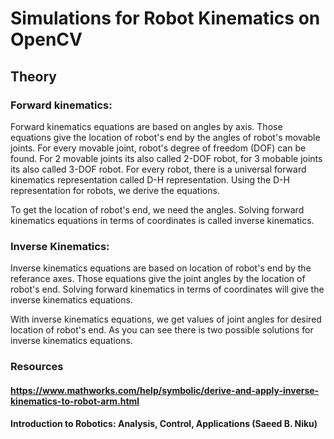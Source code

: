 
# Simulations for Robot Kinematics on OpenCV

## Theory


### Forward kinematics:



Forward kinematics equations are based on angles by axis. Those equations give the location of robot's end by the angles of robot's movable joints. For every movable joint, robot's degree of freedom (DOF) can be found. For 2 movable joints its also called 2-DOF robot, for 3 mobable joints its also called 3-DOF robot. For every robot, there is a universal forward kinematics representation called D-H representation. Using the D-H representation for robots, we derive the equations.<br> 

To get the location of robot's end, we need the angles. Solving forward kinematics equations in terms of coordinates is called inverse kinematics.

### Inverse Kinematics:

Inverse kinematics equations are based on location of robot's end by the referance axes. Those equations give the joint angles by the location of robot's end. Solving forward kinematics in terms of coordinates will give the inverse kinematics equations. <br>

With inverse kinematics equations, we get values of joint angles for desired location of robot's end. As you can see there is two possible solutions for inverse kinematics equations.

### Resources

#### https://www.mathworks.com/help/symbolic/derive-and-apply-inverse-kinematics-to-robot-arm.html
#### Introduction to Robotics: Analysis, Control, Applications (Saeed B. Niku)

